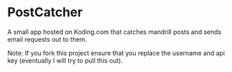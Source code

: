PostCatcher
===========================

A small app hosted on Koding.com that catches mandrill posts and sends email requests out to them. 

Note: If you fork this project ensure that you replace the username and api key (eventually I will try to pull this out).
